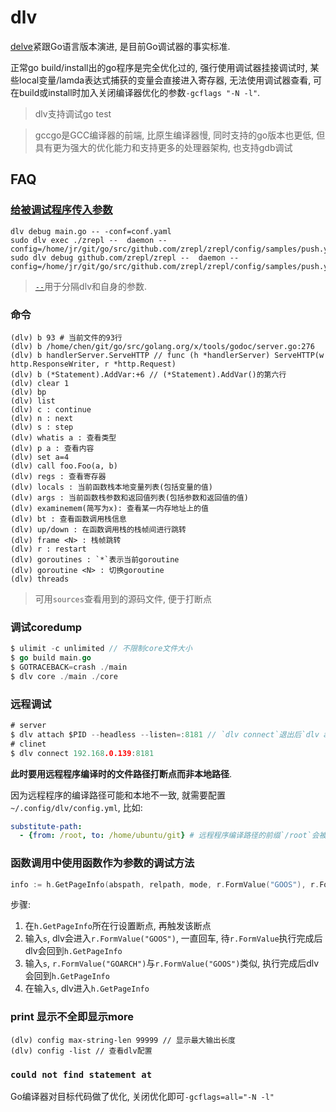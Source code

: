 # dlv
[delve](https://github.com/go-delve/delve)紧跟Go语言版本演进, 是目前Go调试器的事实标准.

正常go build/install出的go程序是完全优化过的, 强行使用调试器挂接调试时, 某些local变量/lamda表达式捕获的变量会直接进入寄存器, 无法使用调试器查看, 可在build或install时加入关闭编译器优化的参数`-gcflags "-N -l"`.

> dlv支持调试go test

> gccgo是GCC编译器的前端, 比原生编译器慢, 同时支持的go版本也更低, 但具有更为强大的优化能力和支持更多的处理器架构, 也支持gdb调试

## FAQ
### [给被调试程序传入参数](https://github.com/go-delve/delve/issues/562)
```
dlv debug main.go -- -conf=conf.yaml
sudo dlv exec ./zrepl --  daemon --config=/home/jr/git/go/src/github.com/zrepl/zrepl/config/samples/push.yml
sudo dlv debug github.com/zrepl/zrepl --  daemon --config=/home/jr/git/go/src/github.com/zrepl/zrepl/config/samples/push.yml
```
> [`--`](https://stackoverflow.com/questions/39779238/using-delve-with-subcommand-and-flags)用于分隔dlv和自身的参数.

### 命令
```
(dlv) b 93 # 当前文件的93行
(dlv) b /home/chen/git/go/src/golang.org/x/tools/godoc/server.go:276
(dlv) b handlerServer.ServeHTTP // func (h *handlerServer) ServeHTTP(w http.ResponseWriter, r *http.Request)
(dlv) b (*Statement).AddVar:+6 // (*Statement).AddVar()的第六行
(dlv) clear 1
(dlv) bp
(dlv) list
(dlv) c : continue
(dlv) n : next
(dlv) s : step
(dlv) whatis a : 查看类型
(dlv) p a : 查看内容
(dlv) set a=4
(dlv) call foo.Foo(a, b)
(dlv) regs : 查看寄存器
(dlv) locals : 当前函数栈本地变量列表(包括变量的值)
(dlv) args : 当前函数栈参数和返回值列表(包括参数和返回值的值)
(dlv) examinemem(简写为x): 查看某一内存地址上的值
(dlv) bt : 查看函数调用栈信息
(dlv) up/down : 在函数调用栈的栈帧间进行跳转
(dlv) frame <N> : 栈帧跳转
(dlv) r : restart
(dlv) goroutines : `*`表示当前goroutine
(dlv) goroutine <N> : 切换goroutine
(dlv) threads
```

> 可用`sources`查看用到的源码文件, 便于打断点

### 调试coredump
```go
$ ulimit -c unlimited // 不限制core文件大小
$ go build main.go
$ GOTRACEBACK=crash ./main
$ dlv core ./main ./core
```

### 远程调试
```go
# server
$ dlv attach $PID --headless --listen=:8181 // `dlv connect`退出后`dlv attach`才允许退出
# clinet
$ dlv connect 192.168.0.139:8181
```

**此时要用远程程序编译时的文件路径打断点而非本地路径**.

因为远程程序的编译路径可能和本地不一致, 就需要配置`~/.config/dlv/config.yml`, 比如:
```yaml
substitute-path:
  - {from: /root, to: /home/ubuntu/git} # 远程程序编译路径的前缀`/root`会被替换成本地的`/home/ubuntu/git`
```

### 函数调用中使用函数作为参数的调试方法
```go
info := h.GetPageInfo(abspath, relpath, mode, r.FormValue("GOOS"), r.FormValue("GOARCH"))
```

步骤:
1. 在`h.GetPageInfo`所在行设置断点, 再触发该断点
1. 输入`s`, dlv会进入`r.FormValue("GOOS")`, 一直回车, 待`r.FormValue`执行完成后dlv会回到`h.GetPageInfo`
1. 输入`s`, `r.FormValue("GOARCH")`与`r.FormValue("GOOS")`类似, 执行完成后dlv会回到`h.GetPageInfo`
1. 在输入`s`, dlv进入`h.GetPageInfo`

### print 显示不全即显示more
```
(dlv) config max-string-len 99999 // 显示最大输出长度
(dlv) config -list // 查看dlv配置
```

### `could not find statement at`
Go编译器对目标代码做了优化, 关闭优化即可`-gcflags=all="-N -l"`